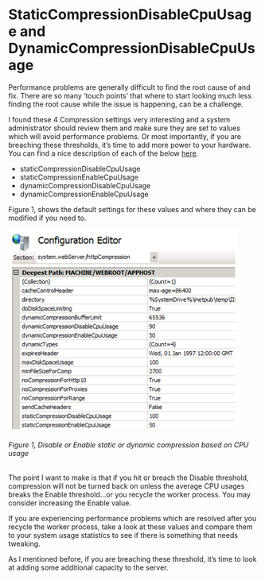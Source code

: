 # StaticCompressionDisableCpuUsage and DynamicCompressionDisableCpuUsage

Performance problems are generally difficult to find the root cause of and fix.  There are so many ‘touch points’ that where to start looking much less finding the root cause while the issue is happening, can be a challenge.

I found these 4 Compression settings very interesting and a system administrator should review them and make sure they are set to values which will avoid performance problems.  Or most importantly, if you are breaching these thresholds, it’s time to add more power to your hardware.  You can find a nice description of each of the below [here][LINK1].

+ staticCompressionDisableCpuUsage
+ staticCompressionEnableCpuUsage
+ dynamicCompressionDisableCpuUsage
+ dynamicCompressionEnableCpuUsage

Figure 1, shows the default settings for these values and where they can be modified if you need to.

![Disable or Enable static or dynamic compression based on CPU usage][FIGURE1]
###### Figure 1, Disable or Enable static or dynamic compression based on CPU usage

The point I want to make is that if you hit or breach the Disable threshold, compression will not be turned back on unless the average CPU usages breaks the Enable threshold…or you recycle the worker process. You may consider increasing the Enable value.

If you are experiencing performance problems which are resolved after you recycle the worker process, take a look at these values and compare them to your system usage statistics to see if there is something that needs tweaking.

As I mentioned before, if you are breaching these threshold, it’s time to look at adding some additional capacity to the server.

[FIGURE1]: ../images/2012/msdn-0188.png "Figure 1, Disable or Enable static or dynamic compression based on CPU usage"

[LINK1]: http://msdn.microsoft.com/en-us/library/aa347461(v=VS.90).aspx
